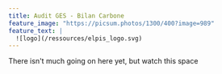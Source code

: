 ```yaml
---
title: Audit GES - Bilan Carbone
feature_image: "https://picsum.photos/1300/400?image=989"
feature_text: |
  ![logo](/ressources/elpis_logo.svg)
---
```


There isn't much going on here yet, but watch this space

